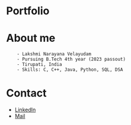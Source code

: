 # Portfolio

# About me
        - Lakshmi Narayana Velayudam
        - Pursuing B.Tech 4th year (2023 passout)
        - Tirupati, India
        - Skills: C, C++, Java, Python, SQL, DSA        
# Contact
- <a href="https://www.linkedin.com/in/lakshmi-narayana-velayudam/">LinkedIn</a> 
 - <a href="mailto: lcchinnu@gmail.com">Mail</a>


